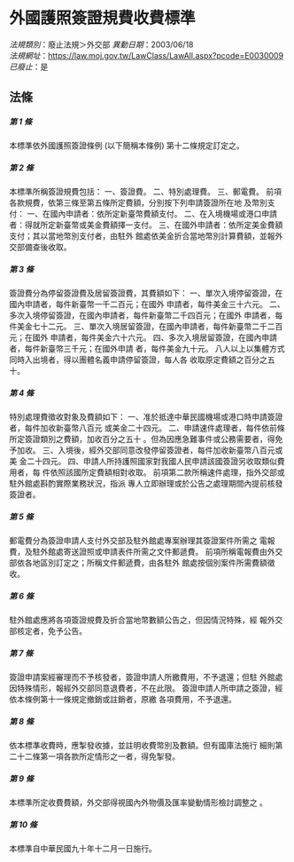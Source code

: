 # 外國護照簽證規費收費標準

*法規類別*：廢止法規＞外交部
*異動日期*：2003/06/18  
*法規網址*：https://law.moj.gov.tw/LawClass/LawAll.aspx?pcode=E0030009
*已廢止*：是


## 法條
##### 第 1 條
本標準依外國護照簽證條例 (以下簡稱本條例) 第十二條規定訂定之。


##### 第 2 條
本標準所稱簽證規費包括：
一、簽證費。
二、特別處理費。
三、郵電費。
前項各款規費，依第三條至第五條所定費額，分別按下列申請簽證所在地
及幣別支付：
一、在國內申請者：依所定新臺幣費額支付。
二、在入境機場或港口申請者：得就所定新臺幣或美金費額擇一支付。
三、在國外申請者：依所定美金費額支付；其以當地幣別支付者，由駐外
    館處依美金折合當地幣別計算費額，並報外交部備查後收取。


##### 第 3 條
簽證費分為停留簽證費及居留簽證費，其費額如下：
一、單次入境停留簽證，在國內申請者，每件新臺幣一千二百元；在國外
    申請者，每件美金三十六元。
二、多次入境停留簽證，在國內申請者，每件新臺幣二千四百元；在國外
    申請者，每件美金七十二元。
三、單次入境居留簽證，在國內申請者，每件新臺幣二千二百元；在國外
    申請者，每件美金六十六元。
四、多次入境居留簽證，在國內申請者，每件新臺幣三千元；在國外申請
    者，每件美金九十元。
八人以上以集體方式同時入出境者，得以團體名義申請停留簽證，每人各
收取原定費額之百分之五十。


##### 第 4 條
特別處理費徵收對象及費額如下：
一、准於抵達中華民國機場或港口時申請簽證者，每件加收新臺幣八百元
    或美金二十四元。
二、申請速件處理者，每件依前條所定簽證類別之費額，加收百分之五十
    。但為因應急難事件或公務需要者，得免予加收。
三、入境後，經外交部同意改發停留簽證者，每件加收新臺幣八百元或美
    金二十四元。
四、申請人所持護照國家對我國人民申請該國簽證另收取類似費用者，每
    件依照該國所定費額相對收取。
前項第二款所稱速件處理，指外交部或駐外館處斟酌實際業務狀況，指派
專人立即辦理或於公告之處理期間內提前核發簽證者。


##### 第 5 條
郵電費分為簽證申請人支付外交部及駐外館處專案辦理其簽證案件所需之
電報費，及駐外館處寄送證照或申請表件所需之文件郵遞費。
前項所稱電報費由外交部依各地區別訂定之；所稱文件郵遞費，由各駐外
館處按個別案件所需費額徵收。


##### 第 6 條
駐外館處應將各項簽證規費及折合當地幣數額公告之，但因情況特殊，經
報外交部核定者，免予公告。


##### 第 7 條
簽證申請案經審理而不予核發者，簽證申請人所繳費用，不予退還；但駐
外館處因特殊情形，報經外交部同意退費者，不在此限。
簽證申請人所申請之簽證，經依本條例第十一條規定撤銷或註銷者，原繳
各項費用，不予退還。


##### 第 8 條
依本標準收費時，應掣發收據，並註明收費幣別及數額。但有國庫法施行
細則第二十二條第一項各款所定情形之一者，得免掣發。


##### 第 9 條
本標準所定收費費額，外交部得視國內外物價及匯率變動情形檢討調整之
。


##### 第 10 條
本標準自中華民國九十年十二月一日施行。



